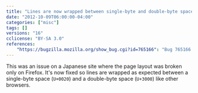 ```yaml
---
title: "Lines are now wrapped between single-byte and double-byte spaces"
date: "2012-10-09T06:00:00-04:00"
categories: ["misc"]
tags: []
versions: "16"
cclicense: "BY-SA 3.0"
references:
    "https://bugzilla.mozilla.org/show_bug.cgi?id=765166": "Bug 765166 – IDEOGRAPHIC SPACE (U+3000) should cause line break after a white space"
---
```

This was an issue on a Japanese site where the page layout was broken only on Firefox. It's now fixed so lines are wrapped as expected between a single-byte space (`U+0020`) and a double-byte space (`U+3000`) like other browsers.
